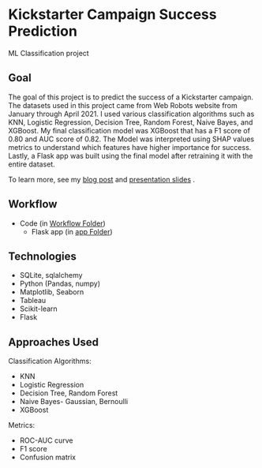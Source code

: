# Kickstarter Campaign Success Prediction

ML Classification project

## Goal

The goal of this project is to predict the success of a Kickstarter campaign. The datasets used in this project came from Web Robots website from January through April 2021. I used various classification algorithms such as KNN, Logistic Regression, Decision Tree, Random Forest, Naive Bayes, and XGBoost. My final classification model was XGBoost that has a F1 score of 0.80 and AUC score of 0.82. The Model was interpreted using SHAP values metrics to understand which features have higher importance for success. Lastly, a Flask app was built using the final model after retraining it with the entire dataset.

To learn more, see my [blog post](https://crystalhuang-ds.medium.com/ml-classification-model-to-predict-kickstarter-campaign-success-128c8358f0d3) and [presentation slides](https://github.com/crystal-ctrl/classification_project/blob/main/Presentation.pdf) .

## Workflow

- Code (in [Workflow Folder](https://github.com/crystal-ctrl/classification_project/tree/main/Workflow))
  - Flask app (in [app Folder](https://github.com/crystal-ctrl/classification_project/tree/main/app))

## Technologies

* SQLite, sqlalchemy
* Python (Pandas, numpy)
* Matplotlib, Seaborn
* Tableau
* Scikit-learn
* Flask

## Approaches Used

Classification Algorithms:

- KNN
- Logistic Regression
- Decision Tree, Random Forest
- Naive Bayes- Gaussian, Bernoulli
- XGBoost

Metrics:

- ROC-AUC curve
- F1 score
- Confusion matrix